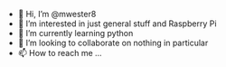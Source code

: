 - 👋 Hi, I’m @mwester8
- 👀 I’m interested in just general stuff and Raspberry Pi
- 🌱 I’m currently learning python
- 💞️ I’m looking to collaborate on nothing in particular
- 📫 How to reach me ...

<!---
mwester8/mwester8 is a ✨ special ✨ repository because its `README.md` (this file) appears on your GitHub profile.
You can click the Preview link to take a look at your changes.
--->
